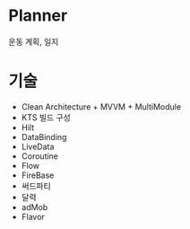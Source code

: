 # Planner

운동 계획, 일지

# 기술
- Clean Architecture + MVVM + MultiModule
- KTS 빌드 구성
- Hilt
- DataBinding
- LiveData
- Coroutine
- Flow
- FireBase
- 써드파티
- 달력
- adMob
- Flavor
